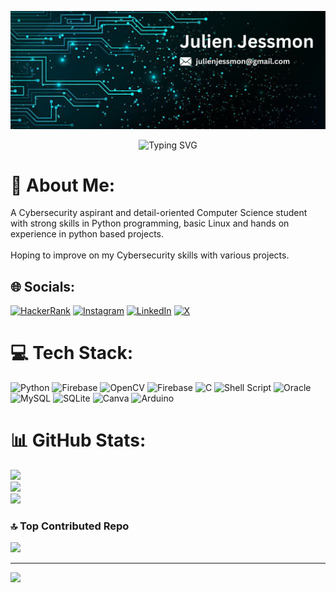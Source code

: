 ![WELCOME!](https://github.com/JulienJessmon/JulienJessmon/blob/main/Assets/Julien_Banner.png)

<div align="center">

![Typing SVG](https://readme-typing-svg.demolab.com?font=Fira+Code&size=30&pause=1000&background=40FFAC00&vCenter=true&random=false&width=435&lines=%F0%9F%91%8B%F0%9F%8F%BB+Hi+there!+I'm+Julien+)

</div>

# 💫 About Me:
A Cybersecurity aspirant and detail-oriented Computer Science student with strong  skills in Python programming, basic Linux and hands on experience in python based projects.<br><br>Hoping to improve on my Cybersecurity skills with various projects.

## 🌐 Socials:
[![HackerRank](https://img.shields.io/badge/hackerrank-1DBF73?style=for-the-badge&logo=hackerrank&logoColor=white)](https://www.hackerrank.com/profile/julienjessmon) 
[![Instagram](https://img.shields.io/badge/Instagram-%23E4405F.svg?style=for-the-badge&logo=Instagram&logoColor=white)](https://instagram.com/diablo_the_first) 
[![LinkedIn](https://img.shields.io/badge/linkedin-0a66c2?style=for-the-badge&logo=linkedin&logoColor=white)](https://linkedin.com/in/JulienJessmon) 
[![X](https://img.shields.io/badge/Twitter-%23040404.svg?style=for-the-badge&logo=X&logoColor=white)](https://x.com/DiabloRedfox) 

# 💻 Tech Stack:
![Python](https://img.shields.io/badge/python-3670A0?style=for-the-badge&logo=python&logoColor=ffdd54)
![Firebase](https://img.shields.io/badge/firebase-%23039BE5.svg?style=for-the-badge&logo=firebase) 
![OpenCV](https://img.shields.io/badge/opencv-%23white.svg?style=for-the-badge&logo=opencv&logoColor=white) 
![Firebase](https://img.shields.io/badge/firebase-a08021?style=for-the-badge&logo=firebase&logoColor=ffcd34) 
![C](https://img.shields.io/badge/c-%2300599C.svg?style=for-the-badge&logo=c&logoColor=white) 
![Shell Script](https://img.shields.io/badge/shell_script-%23121011.svg?style=for-the-badge&logo=gnu-bash&logoColor=white) 
![Oracle](https://img.shields.io/badge/Oracle-F80000?style=for-the-badge&logo=oracle&logoColor=white) 
![MySQL](https://img.shields.io/badge/mysql-4479A1.svg?style=for-the-badge&logo=mysql&logoColor=white) 
![SQLite](https://img.shields.io/badge/sqlite-%2307405e.svg?style=for-the-badge&logo=sqlite&logoColor=white) 
![Canva](https://img.shields.io/badge/Canva-%2300C4CC.svg?style=for-the-badge&logo=Canva&logoColor=white) 
![Arduino](https://img.shields.io/badge/-Arduino-00979D?style=for-the-badge&logo=Arduino&logoColor=white)
# 📊 GitHub Stats:
![](https://github-readme-stats.vercel.app/api?username=JulienJessmon&theme=radical&hide_border=false&include_all_commits=false&count_private=true)<br/>
![](https://github-readme-streak-stats.herokuapp.com/?user=JulienJessmon&theme=radical&hide_border=false)<br/>
![](https://github-readme-stats.vercel.app/api/top-langs/?username=JulienJessmon&theme=radical&hide_border=false&include_all_commits=false&count_private=true&layout=compact)

### 🔝 Top Contributed Repo
![](https://github-contributor-stats.vercel.app/api?username=JulienJessmon&limit=5&theme=dark&combine_all_yearly_contributions=true)

---
[![](https://visitcount.itsvg.in/api?id=JulienJessmon&icon=0&color=0)](https://visitcount.itsvg.in)
